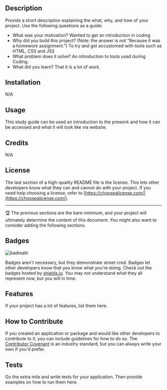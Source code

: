 # <Prework-Study-Guide-Webpage>

## Description

Provide a short description explaining the what, why, and how of your project. Use the following questions as a guide:

- What was your motivation? Wanted to get an introduction in coding
- Why did you build this project? (Note: the answer is not "Because it was a homework assignment.") To try and get accustomed with tools such as HTML, CSS and JSS
- What problem does it solve? An introduction to tools used during Coding.
- What did you learn? That it is a lot of work.

## Installation

N/A

## Usage

This study guide can be used an introduction to the prework and how it can be accessed and what it will look like via website.


## Credits

N/A

## License

The last section of a high-quality README file is the license. This lets other developers know what they can and cannot do with your project. If you need help choosing a license, refer to [https://choosealicense.com/](https://choosealicense.com/).

---

🏆 The previous sections are the bare minimum, and your project will ultimately determine the content of this document. You might also want to consider adding the following sections.

## Badges

![badmath](https://img.shields.io/github/languages/top/nielsenjared/badmath)

Badges aren't necessary, but they demonstrate street cred. Badges let other developers know that you know what you're doing. Check out the badges hosted by [shields.io](https://shields.io/). You may not understand what they all represent now, but you will in time.

## Features

If your project has a lot of features, list them here.

## How to Contribute

If you created an application or package and would like other developers to contribute to it, you can include guidelines for how to do so. The [Contributor Covenant](https://www.contributor-covenant.org/) is an industry standard, but you can always write your own if you'd prefer.

## Tests

Go the extra mile and write tests for your application. Then provide examples on how to run them here.
